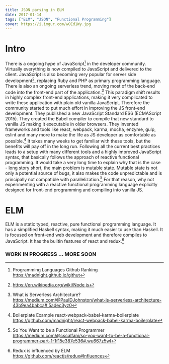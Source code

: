 ```yaml
---
title: JSON parsing in ELM
date: 2017-01-14
tags: ["ELM", "JSON", "Functional Programming"]
cover: https://i.imgur.com/wOEd1Wy.jpg
---
```


# Intro
There is a ongoing hype of JavaScript[^1] in the developer community. Virtually everything is now compiled to JavaScript and delivered to the client. JavaScript is also becoming very popular for server side development[^2], replacing Ruby and PHP as primary programming language. There is also an ongoing serverless trend, moving most of the back-end code into the front-end part of the application.[^3] This paradigm shift results in highly complex front-end applications, making it very complicated to write these application with plain old vanilla JavaScript. Therefore the community started to put much effort in improving the JS front-end development. They published a new JavaScript Standard ES6 (ECMAScript 2015). They created the Babel compiler to compile that new standard to vanilla JS making it executable in older browsers. They invented frameworks and tools like react, webpack, karma, mocha, enzyme, gulp, eslint and many more to make the life as JS developer as comfortable as possible.[^5] It takes many weeks to get familiar with these tools, but the benefits will pay off in the long run. Following all the current best practices leads to a setup with many different tools and a highly improved JavaScript syntax, that basically follows the approach of reactive functional programming. It would take a very long time to explain why that is the case - long story short, the main problem is mutable state. Mutable state is not only a potential source of bugs, it also makes the code unpredictable and is principally not compatible with parallelization.[^6] For that reason, why not experimenting with a reactive functional programming language explicitly designed for front-end programming and compiling into vanilla JS.

# ELM
ELM is a static typed, reactive, pure functional programming language. It has a simplified Haskell syntax, making it much easier to use than Haskell. It is focused on front-end web development and therefore compiles to JavaScript. It has the builtin features of react and redux.[^7]

### WORK IN PROGRESS ... MORE SOON

<!-- ### WIP
```elm
import Html exposing (..)
import Http
import Json.Decode exposing (..)

type alias ProgrammingLanguage = {
  name : String,
  year : String,
  quarter: String,
  count : String
}

type alias Model =
  {
    languageList : List ProgrammingLanguage
  }

type Msg =
  MorePlease | NewLang (Result Http.Error (List ProgrammingLanguage))

main : Program Never Model Msg
main = Html.program
    {
      init = init
    , view = view
    , update = update
    , subscriptions = subscriptions
    }

emptyList : List ProgrammingLanguage
emptyList = [ { name = "", year = "", quarter = "", count = "" } ]

init : (Model, Cmd Msg)
init = (Model emptyList, getProgrammingLanguages)

update : Msg -> Model -> (Model, Cmd Msg)
update msg model =
  case msg of
    MorePlease ->
      (model, getProgrammingLanguages)
    NewLang (Ok newUrl) ->
      (Model newUrl, Cmd.none)
    NewLang (Err _) ->
      (model, Cmd.none)

toHtmlList : List ProgrammingLanguage -> Html msg
toHtmlList strings =
  ul [] (List.map toLi strings)

toLi : ProgrammingLanguage -> Html msg
toLi lang =
  li [] [ text (
  lang.name ++ " " ++
  lang.year ++ " " ++
  lang.quarter ++ " " ++
  lang.count )]

view : Model -> Html Msg
view model =
  toHtmlList model.languageList

subscriptions : Model -> Sub Msg
subscriptions model =
  Sub.none

getProgrammingLanguages : Cmd Msg
getProgrammingLanguages =
  let url = "http://localhost:23322/test123.json"
  in Http.send NewLang (Http.get url langListDecoder)

langDecoder: Decoder ProgrammingLanguage
langDecoder = map4 ProgrammingLanguage
    (field "name" string)
    (field "year" string)
    (field "quarter" string)
    (field "count" string)

langListDecoder : Decoder (List ProgrammingLanguage)
langListDecoder = Json.Decode.list langDecoder
``` -->

[^1]: Programming Languages Github Ranking https://madnight.github.io/githut
[^2]: https://en.wikipedia.org/wiki/Node.js
[^3]: What is Serverless Architecture? https://medium.com/@PaulDJohnston/what-is-serverless-architecture-43b9ea4babca#.5adec3yz0
[^4]: Destructuring: What, Why and How - Part 1 of ES6 JavaScript Features https://www.youtube.com/watch?v=PB_d3uBkQPs
[^5]: Boilerplate Example react-webpack-babel-karma-boilerplate
https://github.com/madnight/react-webpack-babel-karma-boilerplate
[^6]: So You Want to be a Functional Programmer https://medium.com/@cscalfani/so-you-want-to-be-a-functional-programmer-part-1-1f15e387e536#.wu667z5wl
[^7]: Redux is influenced by ELM https://github.com/reactjs/redux#Influences

